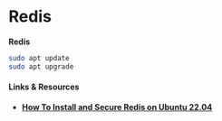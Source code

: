 # Redis

**Redis** 

```sh
sudo apt update
sudo apt upgrade
```


#### Links &amp; Resources

- [**How To Install and Secure Redis on Ubuntu 22.04** ](https://www.digitalocean.com/community/tutorials/how-to-install-and-secure-redis-on-ubuntu-22-04)




